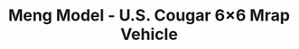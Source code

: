 ---
layout: product
title: "Meng Model - U.S. Cougar 6×6 Mrap Vehicle"
price: "7800" 
desc: "N/A"
img_path: "/assets/img/MM-0N/A-005.jpg"
brand: "N/A"
available: true
special_offer: false
new: false
soon: false
cat: "010000"
subcat: "011000"
subsubcat: "0N/A"
sifra: "MM-SS-005"
---